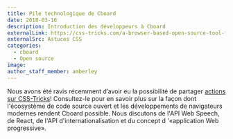 ```yaml
---
title: Pile technologique de Cboard
date: 2018-03-16
description: Introduction des développeurs à Cboard
externalLink: https://css-tricks.com/a-browser-based-open-source-tool-for-alternative-communication/
externalSrc: Astuces CSS
categories:
  - cboard
  - Open source
image:
author_staff_member: amberley
---
```

Nous avons été ravis récemment d’avoir eu la possibilité de partager [actions sur CSS-Tricks](https://css-tricks.com/a-browser-based-open-source-tool-for-alternative-communication/)! Consultez-le pour en savoir plus sur la façon dont l'écosystème de code source ouvert et les développements de navigateurs modernes rendent Cboard possible. Nous discutons de l'API Web Speech, de React, de l'API d'internationalisation et du concept d '«application Web progressive».